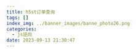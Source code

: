 ```yaml
---
title: h5st订单查询
tags: []
index_img: ../banner_images/banne_photo26.png
categories:
  - js逆向
date: 2023-09-13 21:30:47
---
```


